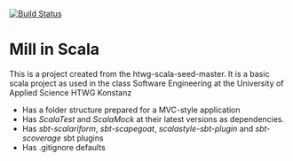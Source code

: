 [![Build Status](https://travis-ci.org/Slimtoni/de.htwg.se.Mill.svg?branch=master)](https://travis-ci.org/Slimtoni/de.htwg.se.Mill)

Mill in Scala
=========================

This is a project created from the htwg-scala-seed-master. It is a basic scala project as used in the
class Software Engineering at the University of Applied Science HTWG Konstanz

* Has a folder structure prepared for a MVC-style application
* Has *ScalaTest* and *ScalaMock* at their latest versions as dependencies.
* Has *sbt-scalariform*, *sbt-scapegoat*, *scalastyle-sbt-plugin* and *sbt-scoverage* sbt plugins
* Has .gitignore defaults
